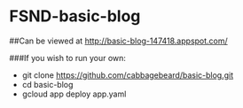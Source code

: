 # FSND-basic-blog

##Can be viewed at http://basic-blog-147418.appspot.com/

###If you wish to run your own: 

- git clone https://github.com/cabbagebeard/basic-blog.git
- cd basic-blog
- gcloud app deploy app.yaml
